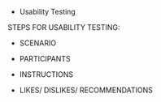 * Usability Testing

STEPS FOR USABILITY TESTING:

* SCENARIO

* PARTICIPANTS


* INSTRUCTIONS


* LIKES/ DISLIKES/ RECOMMENDATIONS
